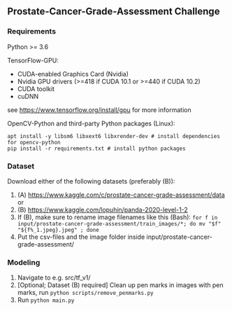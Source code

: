 ## Prostate-Cancer-Grade-Assessment Challenge

### Requirements

Python >= 3.6<br>

TensorFlow-GPU:
* CUDA-enabled Graphics Card (Nvidia)
* Nvidia GPU drivers (>=418 if CUDA 10.1 or >=440 if CUDA 10.2)
* CUDA toolkit
* cuDNN

see https://www.tensorflow.org/install/gpu for more information

OpenCV-Python and third-party Python packages (Linux):
```
apt install -y libsm6 libxext6 libxrender-dev # install dependencies for opencv-python
pip install -r requirements.txt # install python packages
```

### Dataset

Download either of the following datasets (preferably (B)):<br>
1. (A) https://www.kaggle.com/c/prostate-cancer-grade-assessment/data<br>
or
1. (B) https://www.kaggle.com/lopuhin/panda-2020-level-1-2<br>
2. If (B), make sure to rename image filenames like this (Bash): `for f in input/prostate-cancer-grade-assessment/train_images/*; do mv "$f" "${f%_1.jpeg}.jpeg" ; done`<br>
3. Put the csv-files and the image folder inside input/prostate-cancer-grade-assessment/

### Modeling
1. Navigate to e.g. src/tf\_v1/
2. [Optional; Dataset (B) required] Clean up pen marks in images with pen marks, run `python scripts/remove_penmarks.py`
3. Run `python main.py`
